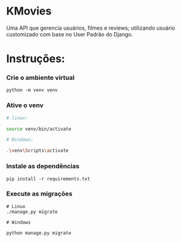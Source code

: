 # KMovies

Uma API que gerencia usuários, filmes e reviews; utilizando usuário customizado com base no User Padrão do Django.

# Instruções:

### Crie o ambiente virtual
```
python -m venv venv
```
### Ative o venv
```bash
# linux: 

source venv/bin/activate

# Windows:

.\venv\Scripts\activate

```

### Instale as dependências 
```
pip install -r requirements.txt
```
### Execute as migrações
```
# Linux
./manage.py migrate

# Windows

python manage.py migrate
```

